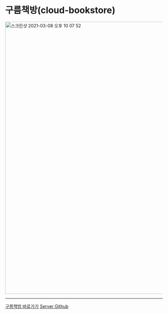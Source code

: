 # 구름책방(cloud-bookstore)

<a href="https://cloud-bookstore.com" target="_blank" title="구름책방 바로가기">
<img width="871" alt="스크린샷 2021-03-08 오후 10 07 52" src="https://user-images.githubusercontent.com/72306693/110326534-1dc92480-805c-11eb-8827-731547179e36.png">
</a>

<hr>

[구름책방 바로가기](https://cloud-bookstore.com)
[Server Github](https://github.com/codestates/cloud-bookstore-server)
